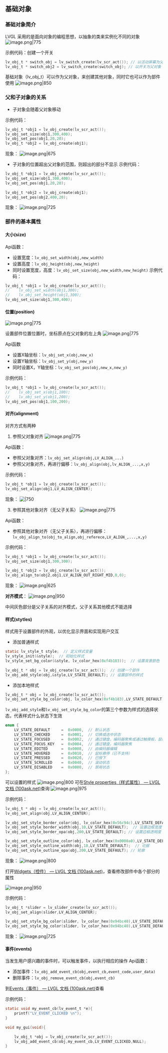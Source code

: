 ## 基础对象
### 基础对象简介
LVGL 采用的是面向对象的编程思想，以抽象的类来实例化不同的对象
![image.png|775](https://cdn.jsdelivr.net/gh/xuezhaorong/Picgo//Source/fix-dir/picgo/picgo-clipboard-images/2024/09/08/15-34-57-601a059534f8321587c04a5b69b84f33-20240908153457-a0afdc.png)

示例代码：创建一个开关
```c
lv_obj_t * switch_obj = lv_switch_create(lv_scr_act()); // 以活动屏幕为父对象
lv_obj_t * switch_obj2 = lv_switch_create(switch_obj); // 以开关为父对象
```

基础对象（lv_obj_t）可以作为父对象，来创建其他对象，同时它也可以作为部件使用
![image.png|850](https://cdn.jsdelivr.net/gh/xuezhaorong/Picgo//Source/fix-dir/picgo/picgo-clipboard-images/2024/09/08/15-44-16-d6e040ae8a6dba72baeafe9ad90a5bf4-20240908154415-524af3.png)


### 父和子对象的关系
* 子对象会随着父对象移动

示例代码：
```c
lv_obj_t *obj1 = lv_obj_create(lv_scr_act());  
lv_obj_set_size(obj1,300,400);  
lv_obj_set_pos(obj1,20,20);  
lv_obj_t *obj2 = lv_obj_create(obj1);
```

现象：
![image.png|675](https://cdn.jsdelivr.net/gh/xuezhaorong/Picgo//Source/fix-dir/picgo/picgo-clipboard-images/2024/09/08/15-48-45-cfb58a9a98725ef178a7e1695024c602-20240908154845-749fe2.png)

* 子对象的位置超出父对象的范围，则超出的部分不显示
示例代码：
```c
lv_obj_t *obj1 = lv_obj_create(lv_scr_act());  
lv_obj_set_size(obj1,300,400);  
lv_obj_set_pos(obj1,20,20);  
  
lv_obj_t *obj2 = lv_obj_create(obj1);  
lv_obj_set_pos(obj2,400,20);
```

现象：
![image.png|725](https://cdn.jsdelivr.net/gh/xuezhaorong/Picgo//Source/fix-dir/picgo/picgo-clipboard-images/2024/09/08/15-50-51-c5c264144bc6597f4ceac85ddb593b86-20240908155051-bff3a5.png)

### 部件的基本属性
#### 大小(size)
Api函数：
* 设置宽度：`lv_obj_set_width(obj,new_width)`
* 设置高度：`lv_obj_height(obj,new_height)`
* 同时设置宽度，高度：`lv_obj_set_size(obj,new_width,new_height)`
示例代码：
```c
lv_obj_t *obj1 = lv_obj_create(lv_scr_act());  
//    lv_obj_set_width(obj1,300);  
//    lv_obj_set_height(obj1,300);  
lv_obj_set_size(obj1,300,400);
```

#### 位置(position)

![image.png|775](https://cdn.jsdelivr.net/gh/xuezhaorong/Picgo//Source/fix-dir/picgo/picgo-clipboard-images/2024/09/08/16-03-30-35d3607e49871aceb1f2d010258b85cb-20240908160330-034980.png)

 设置部件位置位置时，坐标原点在父对象的左上角
![image.png|775](https://cdn.jsdelivr.net/gh/xuezhaorong/Picgo//Source/fix-dir/picgo/picgo-clipboard-images/2024/09/08/16-01-44-af63fb0addaad50a061dd56816db56d4-20240908160143-35db80.png)

Api函数
* 设置X轴坐标：`lv_obj_set_x(obj,new_x)`
* 设置Y轴坐标：`lv_obj_set_y(obj,new_y)`
* 同时设置X，Y轴坐标：`lv_obj_set_pos(obj,new_x,new_y)`

示例代码：
```c
lv_obj_t *obj1 = lv_obj_create(lv_scr_act());  
//    lv_obj_set_x(obj1,100);  
//    lv_obj_set_y(obj1,200);  
lv_obj_set_pos(obj1,100,200);
```

#### 对齐(alignment)
对齐方式有两种
1. 参照父对象对齐
![image.png|775](https://cdn.jsdelivr.net/gh/xuezhaorong/Picgo//Source/fix-dir/picgo/picgo-clipboard-images/2024/09/08/16-14-43-35d012202dc91ed96892b8d060e046af-20240908161442-273e37.png)

Api函数：
* 参照父对象对齐：`lv_obj_set_align(obj,LV_ALIGN_...)`
* 参照父对象对齐，再进行偏移：`lv_obj_align(obj,lv_ALIGN_...,x,y)` 

示例代码：
```c
lv_obj_t *obj1 = lv_obj_create(lv_scr_act());  
lv_obj_set_align(obj1,LV_ALIGN_CENTER);
```

现象：
![|750](https://cdn.jsdelivr.net/gh/xuezhaorong/Picgo//Source/fix-dir/picgo/picgo-clipboard-images/2024/09/08/16-26-00-d67378cff5fe121b7eed7d3f229ce33f-20240908162559-12650b.png)


3. 参照其他对象对齐（无父子关系）
![image.png|775](https://cdn.jsdelivr.net/gh/xuezhaorong/Picgo//Source/fix-dir/picgo/picgo-clipboard-images/2024/09/08/16-15-28-de1357b4a919bbd46d0cd96a851582df-20240908161528-b1e0bc.png)

Api函数：
* 参照其他对象对齐（无父子关系），再进行偏移：`lv_obj_align_to(obj_to_align,obj_referece,LV_ALIGN_,...,x,y)`

 示例代码：
 ```c
lv_obj_t *obj1 = lv_obj_create(lv_scr_act());  
lv_obj_set_size(obj1,300,300);  
  
lv_obj_t *obj2 = lv_obj_create(lv_scr_act());  
lv_obj_align_to(obj2,obj1,LV_ALIGN_OUT_RIGHT_MID,0,0); 
```

现象：
![image.png|625](https://cdn.jsdelivr.net/gh/xuezhaorong/Picgo//Source/fix-dir/picgo/picgo-clipboard-images/2024/09/08/16-31-19-aa76b4c28d0644e79f7113df1d229d8f-20240908163119-87d9d3.png)


**对齐模式**：
![image.png|950](https://cdn.jsdelivr.net/gh/xuezhaorong/Picgo//Source/fix-dir/picgo/picgo-clipboard-images/2024/09/08/16-22-39-1b79fbf4d6a13ab4fefb93daaf012a45-20240908162238-a51f92.png)

中间灰色部分是父子关系的对齐模式，父子关系其他模式不能选择

#### 样式(stytles)
样式用于设置部件的外观，以优化显示界面和实现用户交互
* 添加普通样式
```c
static lv_style_t style;  // 定义样式变量
lv_style_init(&style);  // 初始化样式
lv_style_set_bg_color(&style, lv_color_hex(0xf4b183));  // 设置背景颜色
  
lv_obj_t * obj = lv_obj_create(lv_scr_act());  // 创建一个部件
lv_obj_add_style(obj,&style,LV_STATE_DEFAULT); // 设置部件的样式
```

* 添加本地样式
```c
lv_obj_t * obj = lv_obj_create(lv_scr_act());  
lv_obj_set_style_bg_color(obj, lv_color_hex(0xf4b183),LV_STATE_DEFAULT);
```

`lv_obj_add_style`和`lv_obj_set_style_bg_color`的第三个参数为样式的选择状态，代表样式什么状态下生效
```c
enum {  
    LV_STATE_DEFAULT     =  0x0000,  // 默认状态
    LV_STATE_CHECKED     =  0x0001,  // 切换或选中状态
    LV_STATE_FOCUSED     =  0x0002,  // 通过键盘，编码器聚焦或通过触摸板，鼠标点击
    LV_STATE_FOCUS_KEY   =  0x0004,  // 通过键盘，编码器聚焦
    LV_STATE_EDITED      =  0x0008,  // 由编码器编辑
    LV_STATE_HOVERED     =  0x0010,  // 鼠标悬停（已不支持）
    LV_STATE_PRESSED     =  0x0020,  // 已按下
    LV_STATE_SCROLLED    =  0x0040,  // 滚动状态
    LV_STATE_DISABLED    =  0x0080,  // 禁用状态
};
```

可以设置的样式
![image.png|800](https://cdn.jsdelivr.net/gh/xuezhaorong/Picgo//Source/fix-dir/picgo/picgo-clipboard-images/2024/09/08/16-52-11-af07eb8c44fe58c76312e1b6e8fc7da0-20240908165210-4e7e30.png)
可在[Style properties（样式属性） — LVGL 文档 (100ask.net)](https://lvgl.100ask.net/master/overview/style-props.html#size-and-position)查询
![image.png|975](https://cdn.jsdelivr.net/gh/xuezhaorong/Picgo//Source/fix-dir/picgo/picgo-clipboard-images/2024/09/08/16-56-46-52a177e2954136c09458fc1934b8b4c4-20240908165645-ad5fe5.png)

示例代码：
```c
lv_obj_t * obj = lv_obj_create(lv_scr_act());  
lv_obj_set_align(obj,LV_ALIGN_CENTER);  
  
lv_obj_set_style_border_color(obj, lv_color_hex(0x56c94c),LV_STATE_DEFAULT);  // 设置边框颜色
lv_obj_set_style_border_width(obj,10,LV_STATE_DEFAULT);  // 设置边框宽度
lv_obj_set_style_border_opa(obj,200,LV_STATE_DEFAULT); // 设置边框透明度

lv_obj_set_style_outline_color(obj, lv_color_hex(0x0000a0),LV_STATE_DEFAULT);  // 轮廓
lv_obj_set_style_outline_width(obj,10,LV_STATE_DEFAULT);  // 论据
lv_obj_set_style_outline_opa(obj,200,LV_STATE_DEFAULT); // 轮廓
```

现象： 
![image.png|800](https://cdn.jsdelivr.net/gh/xuezhaorong/Picgo//Source/fix-dir/picgo/picgo-clipboard-images/2024/09/08/17-06-54-5ed87d85afab860974be1caab47796e2-20240908170653-7d7a4e.png)

打开[Widgets（控件） — LVGL 文档 (100ask.net)](https://lvgl.100ask.net/master/widgets/index.html)，查看修改部件中各个部分的属性

![image.png|950](https://cdn.jsdelivr.net/gh/xuezhaorong/Picgo//Source/fix-dir/picgo/picgo-clipboard-images/2024/09/08/17-25-02-0e26dbe29ee7ec1f94ba2ba3ef24038a-20240908172502-2e06c8.png)

示例代码：
```c
lv_obj_t *slider = lv_slider_create(lv_scr_act());  
lv_obj_set_align(slider,LV_ALIGN_CENTER);  
  
lv_obj_set_style_bg_color(slider, lv_color_hex(0x94bc40),LV_STATE_DEFAULT|LV_PART_INDICATOR );  // 设置指示器颜色
lv_obj_set_style_bg_color(slider, lv_color_hex(0x94bc40),LV_STATE_DEFAULT|LV_PART_KNOB ); // 设置手柄颜色
```


现象：
![image.png|725](https://cdn.jsdelivr.net/gh/xuezhaorong/Picgo//Source/fix-dir/picgo/picgo-clipboard-images/2024/09/08/17-29-14-41ac2b5c986f1c843fb48dfddd262438-20240908172914-fbe838.png)





#### 事件(events)
当发生用户感兴趣的事件时，可以触发事件，以执行相应的操作
Api函数：
* 添加事件：`lv_obj_add_event_cb(obj,event_cb,event_code,user_data)`
* 删除事件：`lv_obj_remove_event_cb(obj,event_cb)`

到[Events（事件） — LVGL 文档 (100ask.net)](https://lvgl.100ask.net/master/overview/event.html)查看

示例代码：
```c
static void my_event_cb(lv_event_t *e){  
    printf("LV_EVENT_CLICKED \n");  
}  
  
void my_gui(void){  
  
    lv_obj_t *obj = lv_obj_create(lv_scr_act());  
    lv_obj_add_event_cb(obj,my_event_cb,LV_EVENT_CLICKED,NULL); 
}
```

